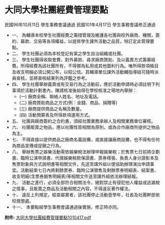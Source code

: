 # 大同大學社團經費管理要點
民國96年10月11日 學生事務會議通過
民國101年4月17日 學生事務會議修正通過

- 一、 為輔導本校學生社團經費之籌措管理及維護各社團與校外廠商、機關，簽約、募款、交易等各項權益，以提昇學生課外活動之品質，特訂定此管理要點。
- 二、 學生社團必須為本校登記有案之學生自治組織或社團。
- 三、 學生社團得收取會費、對外募款、尋求廠商贊助、及以義賣方式籌募經費。所得經費為該社團所有，不得挪為私用或其他圖利行為。唯所得款項帳目及收支明細必須公開公布，以昭公信。其輔導單位課外活動輔指導組可隨時派員查核，並將查核結果列為評鑑之參考。
- 四、 學生社團舉辦義賣或有交易行為之活動前，應於活動申請時必須註明下列事項於活動計劃書內，陳請核准後始得在學校核准之場地內舉辦：
    - (一) 廠商全稱、聯絡人姓名、地址及電話。
    - (二) 廠商贊助商品之方式(例：金錢、商品、捐贈等)
    - (三) 廠商提供商品之名稱及數量。
    - (四) 活動預算表及所得款項運用方式。
- 五、 社團與廠商簽約之合約書，須經社團業務承辦人及相關業務單位審核。
- 六、 社團販賣之物品，應以社團性質相關為原則，或為合作廠商所提供之物品為主。
- 七、 不得直接以提供商品之廠商名義設攤，或直接讓廠商設攤，也不得有任何為商品宣傳或促銷之行為。
- 八、 舉辦售票之娛樂活動需依娛樂稅法辦理申報娛樂稅；於售票七日前將企劃書、臨時公演申請書、代徵娛樂稅款保證書、票券樣張、負責人身分證影本及售票對象與方式說明書等相關文件，先送至課外組以便協助辦理演出申請事宜。活動結束七日內將剩餘票券、臨時公演領售及剩餘票券明細表、結案書、收支明細(含票券銷售明細表)等相關文件送至課外組依法辦理結報。
- 九、 活動之進行，必須全部符合相關法令，絕對禁止有侵犯他人權益或逃漏稅之情事，且販賣之商品及活動相關之內容，不得違反著作權法。
- 十、 違反上列規定，經查屬實者，該社團停止活動壹學年，社長及社團幹部依校規懲處。
- 十一、 本要點經學生事務會議通過後實施，修正時亦同。

**附件:** [大同大學社團經費管理要點1010417.pdf](https://tturule.ttu.edu.tw/rulelist/ruledl.php?rid=234&Seq=2295)